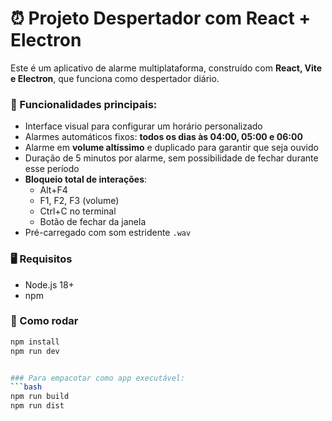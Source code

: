 # ⏰ Projeto Despertador com React + Electron

Este é um aplicativo de alarme multiplataforma, construído com **React, Vite e Electron**, que funciona como despertador diário.

### 🎯 Funcionalidades principais:

- Interface visual para configurar um horário personalizado
- Alarmes automáticos fixos: **todos os dias às 04:00, 05:00 e 06:00**
- Alarme em **volume altíssimo** e duplicado para garantir que seja ouvido
- Duração de 5 minutos por alarme, sem possibilidade de fechar durante esse período
- **Bloqueio total de interações**:
  - Alt+F4
  - F1, F2, F3 (volume)
  - Ctrl+C no terminal
  - Botão de fechar da janela
- Pré-carregado com som estridente `.wav`

### 🖥️ Requisitos

- Node.js 18+
- npm

### 🚀 Como rodar

```bash
npm install
npm run dev


### Para empacotar como app executável:
```bash
npm run build
npm run dist
